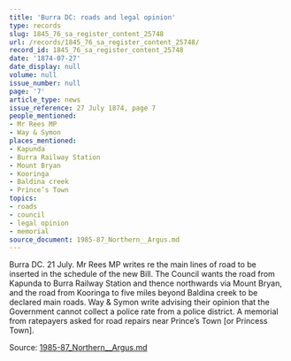 ```yaml
---
title: 'Burra DC: roads and legal opinion'
type: records
slug: 1845_76_sa_register_content_25748
url: /records/1845_76_sa_register_content_25748/
record_id: 1845_76_sa_register_content_25748
date: '1874-07-27'
date_display: null
volume: null
issue_number: null
page: '7'
article_type: news
issue_reference: 27 July 1874, page 7
people_mentioned:
- Mr Rees MP
- Way & Symon
places_mentioned:
- Kapunda
- Burra Railway Station
- Mount Bryan
- Kooringa
- Baldina creek
- Prince’s Town
topics:
- roads
- council
- legal opinion
- memorial
source_document: 1985-87_Northern__Argus.md
---
```


Burra DC.  21 July.  Mr Rees MP writes re the main lines of road to be inserted in the schedule of the new Bill.  The Council wants the road from Kapunda to Burra Railway Station and thence northwards via Mount Bryan, and the road from Kooringa to five miles beyond Baldina creek to be declared main roads.  Way & Symon write advising their opinion that the Government cannot collect a police rate from a police district.  A memorial from ratepayers asked for road repairs near Prince’s Town [or Princess Town].

Source: [1985-87_Northern__Argus.md](/downloads/markdown/1985-87_Northern__Argus.md)
